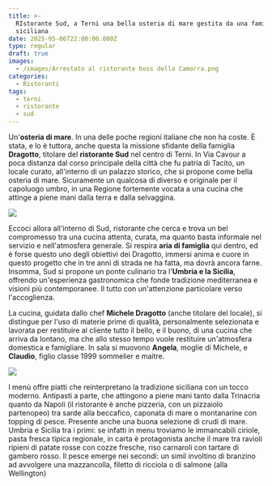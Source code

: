 ```yaml
---
title: >-
  RIstorante Sud, a Terni una bella osteria di mare gestita da una famiglia
  siciliana
date: 2025-05-06T22:00:00.000Z
type: regular
draft: true
images:
  - /images/Arrestato al ristorante boss della Camorra.png
categories:
  - Ristoranti
tags:
  - terni
  - ristorante
  - sud
---
```


Un'**osteria di mare**. In una delle poche regioni italiane che non ha coste. È stata, e lo è tuttora, anche questa la missione sfidante della famiglia **Dragotto**, titolare del **ristorante Sud** nel centro di Terni. In Via Cavour a poca distanza dal corso principale della città che fu patria di Tacito, un locale curato, all'interno di un palazzo storico, che si propone come bella osteria di mare. Sicuramente un qualcosa di diverso e originale per il capoluogo umbro, in una Regione fortemente vocata a una cucina che attinge a piene mani dalla terra e dalla selvaggina.

![](/images/ristorante-sud-terni.jpg)

Eccoci allora all'interno di Sud, ristorante che cerca e trova un bel compromesso tra una cucina attenta, curata, ma quanto basta informale nel servizio e nell'atmosfera generale. Si respira **aria di famiglia** qui dentro, ed è forse questo uno degli obiettivi dei Dragotto, immersi anima e cuore in questo progetto che in tre anni di strada ne ha fatta, ma dovrà ancora farne. Insomma, Sud si propone un ponte culinario tra l'**Umbria e la Sicilia**, offrendo un'esperienza gastronomica che fonde tradizione mediterranea e visioni più contemporanee. Il tutto con un'attenzione particolare verso l'accoglienza.

La cucina, guidata dallo chef **Michele Dragotto** (anche titolare del locale), si distingue per l'uso di materie prime di qualità, personalmente selezionata e lavorata per restituire al cliente tutto il bello, e il buono, di una cucina che arriva da lontano, ma che allo stesso tempo vuole restituire un'atmosfera domestica e famigliare. In sala si muovono **Angela**, moglie di Michele, e **Claudio**, figlio classe 1999 sommelier e maitre.

![](/images/terni-sud-ristorante.jpg)

l menù offre piatti che reinterpretano la tradizione siciliana con un tocco moderno. Antipasti a parte, che attingono a piene mani tanto dalla Trinacria quanto da Napoli (il ristorante è anche pizzeria, con un pizzaiolo partenopeo) tra sarde alla beccafico, caponata di mare o montanarine con topping di pesce. Presente anche una buona selezione di crudi di mare. Umbria e Sicilia tra i primi: se infatti in menu troviamo le immancabili ciriole, pasta fresca tipica regionale, in carta è protagonista anche il mare tra ravioli ripieni di patate rosse con cozze fresche, riso carnaroli con tartare di gambero rosso. Il pesce emerge nei secondi: un simil involtino di branzino ad avvolgere una mazzancolla, filetto di ricciola o di salmone (alla Wellington)
